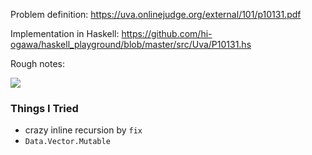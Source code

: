 <!--
{
  "title": "UVA 10131: Is Bigger Smarter",
  "date": "2016-04-12T07:55:12.000Z",
  "category": "",
  "tags": [
    "algorithm",
    "haskell",
    "uva",
    "dp"
  ],
  "draft": false
}
-->

Problem definition: https://uva.onlinejudge.org/external/101/p10131.pdf

Implementation in Haskell: https://github.com/hi-ogawa/haskell_playground/blob/master/src/Uva/P10131.hs

Rough notes:

![](https://hiogawa-blog.s3.amazonaws.com/2016/Apr/2016_04_15_01_16_11-1460650738641.jpg)

### Things I Tried

- crazy inline recursion by `fix`
- `Data.Vector.Mutable`